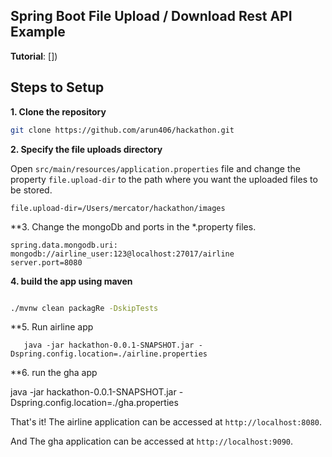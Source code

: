 ## Spring Boot File Upload / Download Rest API Example

**Tutorial**: [])

## Steps to Setup

**1. Clone the repository** 

```bash
git clone https://github.com/arun406/hackathon.git
```

**2. Specify the file uploads directory**

Open `src/main/resources/application.properties` file and change the property `file.upload-dir` to the path where you want the uploaded files to be stored.

```
file.upload-dir=/Users/mercator/hackathon/images
```

**3. Change the mongoDb and ports in the *.property files.
```
spring.data.mongodb.uri: mongodb://airline_user:123@localhost:27017/airline
server.port=8080

```
**4. build the app using maven**

```bash

./mvnw clean packagRe -DskipTests
```
**5. Run airline app
```
   java -jar hackathon-0.0.1-SNAPSHOT.jar -Dspring.config.location=./airline.properties

```

**6. run the gha app

java -jar hackathon-0.0.1-SNAPSHOT.jar -Dspring.config.location=./gha.properties


That's it! The airline application can be accessed at `http://localhost:8080`.

And The gha application can be accessed at `http://localhost:9090`.
